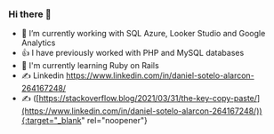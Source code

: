 ### Hi there 👋

- 🔭 I’m currently working with SQL Azure, Looker Studio and Google Analytics
- :+1: I have previously worked with PHP and MySQL databases
- 🌱 I'm currently learning Ruby on Rails
- :writing_hand: Linkedin https://www.linkedin.com/in/daniel-sotelo-alarcon-264167248/
- :writing_hand: ([https://stackoverflow.blog/2021/03/31/the-key-copy-paste/](https://www.linkedin.com/in/daniel-sotelo-alarcon-264167248/)){:target="_blank" rel="noopener"}

<!--
**DanielSoteloA/DanielSoteloA** is a ✨ _special_ ✨ repository because its `README.md` (this file) appears on your GitHub profile.

Here are some ideas to get you started:

- 🔭 I’m currently working on ...
- 🌱 I’m currently learning ...
- 👯 I’m looking to collaborate on ...
- 🤔 I’m looking for help with ...
- 💬 Ask me about ...
- 📫 How to reach me: ...
- 😄 Pronouns: ...
- ⚡ Fun fact: ...
-->
